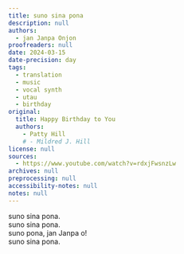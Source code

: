 ```yaml
---
title: suno sina pona
description: null
authors:
  - jan Janpa Onjon
proofreaders: null
date: 2024-03-15
date-precision: day
tags:
  - translation
  - music
  - vocal synth
  - utau
  - birthday
original:
  title: Happy Birthday to You
  authors:
    - Patty Hill
    # - Mildred J. Hill
license: null
sources:
  - https://www.youtube.com/watch?v=rdxjFwsnzLw
archives: null
preprocessing: null
accessibility-notes: null
notes: null
---
```


suno sina pona.  \
suno sina pona.  \
suno pona, jan Janpa o!  \
suno sina pona.
